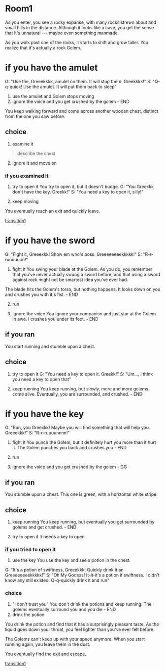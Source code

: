 # Room1

As you enter, you see a rocky expanse, with many rocks strewn about and small hills in the distance.
Although it looks like a cave, you get the sense that it's unnatural --- maybe even something manmade.

As you walk past one of the rocks, it starts to shift and grow taller.
You realize that it's actually a rock Golem.

# if you have the amulet
G: "Use the, Greeekkkk, amulet on them. It will stop them. Greekkkk!"
S: "Q-q-quick! Use the amulet. It will put them back to sleep"

1. use the amulet and Golem stops moving
2. ignore the voice and you get crushed by the golem - END

You keep walking forward and come across another wooden chest, distinct from the one you saw before.

## choice
1. examine it
> describe the chest
2. ignore it and move on

### if you examined it
1. try to open it
You try to open it, but it doesn't budge.
G: "You Greekkk don't have the key. Greekk!"
S: "You need a key to open it, silly!"

2. keep moving

You eventually reach an exit and quickly leave.

[transition1](transition1.md)

# if you have the sword

G: "Fight it, Greeekkk! Show em who's boss. Greeeeeeeekkkkk!"
S: "R-r-ruuuuuun!"

1. fight it
You swing your blade at the Golem. As you do, you remember that you've never actually swung a sword before,
and that using a sword against rock might not be smartest idea you've ever had.

The blade hits the Golem's torso, but nothing happens. It looks down on you and crushes you with it's fist. - END

2. run

3. ignore the voice
You ignore your companion and just star at the Golem in awe. I crushes you under its foot. - END

## if you ran
You start running and stumble upon a chest.

## choice
1. try to open it
G: "You need a key to open it. Greekk!"
S: "Um..., I think you need a key to open that"

2. keep running
You keep running, but slowly, more and more golems come alive. Eventually, you are surrounded, and crushed. - END

# if you have the key
G: "Run, you Greekkk! Maybe you will find something that will help you. Greeekkk!"
S: "R-r-ruuuunnnn!"

1. fight it
You punch the Golem, but it definitely hurt you more than it hurt it.
The Golem punches you back and crushes you - END

2. run

3. ignore the voice and you get crushed by the golem - GG

## if you ran
You stumble upon a chest. This one is green, with a horizontal white stripe.
## choice
1. keep running
You keep running, but eventually you get surrounded by golems and get crushed. - END

2. try to open it
It needs a key to open
### if you tried to open it
1. use the key
You use the key and see a potion in the chest.

G: "It's a potion of swiftness, Greeekkk! Quickly drink it an Greeeeeeeekkkkk!"
S: "Oh My Godess! It-it-it's a potion if swiftness. I didn't know any still existed. Q-q-quickly drink it and run"

### choice
1. "I don't trust you"
You don't drink the potions and keep running. The golems eventually surround you and you die - END
2. drink the potion

You drink the potion and find that it has a surprisingly pleasant taste.
As the liquid goes down your throat, you feel lighter than you've ever felt before.

The Golems can't keep up with your speed anymore. When you start running again, you leave them in the dust.

You eventually find the exit and escape.

[transition1](transition1.md)
